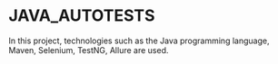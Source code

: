 # JAVA_AUTOTESTS
In this project, technologies such as the Java programming language, Maven, Selenium, TestNG, Allure are used.
